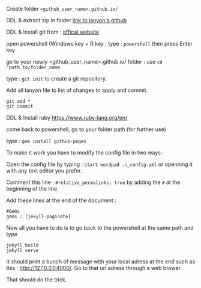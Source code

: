 Create folder `<github_user_name>.github.io/`

DDL & extract zip in folder [link to lanyon's github](https://github.com/poole/lanyon)

DDL & Install git from : [offical website](https://git-scm.com/download/win)

open powershell (Windows key + R key : type : `powershell` then press Enter key

go to your newly <github_user_name>.github.io/ folder : use `cd "path_to/folder_name`

type : `git init` to create a git repository.

Add all lanyon file to list of changes to apply and commit.

    git add *
    git commit

DDL & Install ruby <https://www.ruby-lang.org/en/>

come back to powershell, go to your folder path (for further use)

type : `gem install github-pages`

To make it work you have to modify the config file in two ways :

Open the config file by typing : `start wordpad .\_config.yml` or openning it with any text editor you prefer.

Comment this line : `#relative_permalinks: true` by adding the `#` at the beginning of the line.

Add these lines at the end of the document :

    #Gems
    gems : [jekyll-paginate]

Now all you have to do is to go back to the powershell at the same path and type

    jekyll build
    jekyll serve

It should print a bunch of message with your local adress at the end such as this : <http://127.0.0.1:4000/>. Go to that url adress through a web brower.

That should do the trick.
